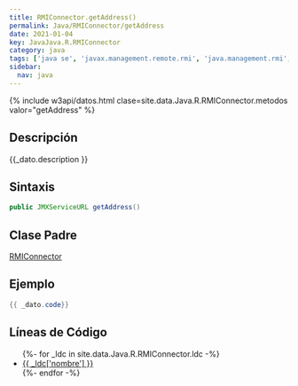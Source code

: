 ```yaml
---
title: RMIConnector.getAddress()
permalink: Java/RMIConnector/getAddress
date: 2021-01-04
key: JavaJava.R.RMIConnector
category: java
tags: ['java se', 'javax.management.remote.rmi', 'java.management.rmi', 'metodo java', 'Java 1.5']
sidebar: 
  nav: java
---
```


{% include w3api/datos.html clase=site.data.Java.R.RMIConnector.metodos valor="getAddress" %}

## Descripción
{{_dato.description }}

## Sintaxis
~~~java
public JMXServiceURL getAddress()
~~~

## Clase Padre
[RMIConnector](/Java/RMIConnector/)

## Ejemplo
~~~java
{{ _dato.code}}
~~~

## Líneas de Código
<ul>
{%- for _ldc in site.data.Java.R.RMIConnector.ldc -%}
   <li>
       <a href="{{_ldc['url'] }}">{{ _ldc['nombre'] }}</a>
   </li>
{%- endfor -%}
</ul>
